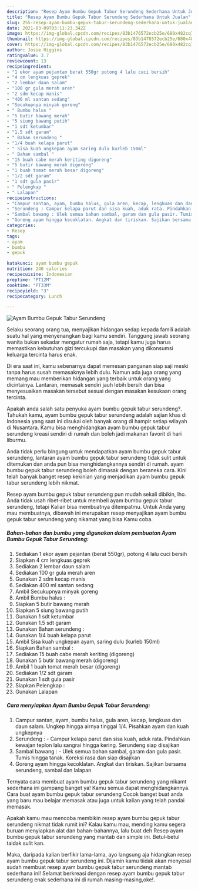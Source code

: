 ```yaml
---
description: "Resep Ayam Bumbu Gepuk Tabur Serundeng Sederhana Untuk Jualan"
title: "Resep Ayam Bumbu Gepuk Tabur Serundeng Sederhana Untuk Jualan"
slug: 255-resep-ayam-bumbu-gepuk-tabur-serundeng-sederhana-untuk-jualan
date: 2021-03-09T03:11:23.342Z
image: https://img-global.cpcdn.com/recipes/83b1476572ecb25e/680x482cq70/ayam-bumbu-gepuk-tabur-serundeng-foto-resep-utama.jpg
thumbnail: https://img-global.cpcdn.com/recipes/83b1476572ecb25e/680x482cq70/ayam-bumbu-gepuk-tabur-serundeng-foto-resep-utama.jpg
cover: https://img-global.cpcdn.com/recipes/83b1476572ecb25e/680x482cq70/ayam-bumbu-gepuk-tabur-serundeng-foto-resep-utama.jpg
author: Josie Higgins
ratingvalue: 3.7
reviewcount: 13
recipeingredient:
- "1 ekor ayam pejantan berat 550gr potong 4 lalu cuci bersih"
- "4 cm lengkuas geprek"
- "2 lembar daun salam"
- "100 gr gula merah aren"
- "2 sdm kecap manis"
- "400 ml santan sedang"
- "Secukupnya minyak goreng"
- " Bumbu halus "
- "5 butir bawang merah"
- "5 siung bawang putih"
- "1 sdt ketumbar"
- "1.5 sdt garam"
- " Bahan serundeng "
- "1/4 buah kelapa parut"
- " Sisa kuah ungkepan ayam saring dulu kurleb 150ml"
- " Bahan sambal "
- "15 buah cabe merah keriting digoreng"
- "5 butir bawang merah digoreng"
- "1 buah tomat merah besar digoreng"
- "1/2 sdt garam"
- "1 sdt gula pasir"
- " Pelengkap "
- " Lalapan"
recipeinstructions:
- "Campur santan, ayam, bumbu halus, gula aren, kecap, lengkuas dan daun salam. Ungkep hingga airnya tinggal 1/4. Pisahkan ayam dan kuah ungkepnya"
- "Serundeng : Campur kelapa parut dan sisa kuah, aduk rata. Pindahkan kewajan teplon lalu sangrai hingga kering. Serundeng siap disajikan"
- "Sambal bawang : Ulek semua bahan sambal, garam dan gula pasir. Tumis hingga tanak. Koreksi rasa dan siap disajikan"
- "Goreng ayam hingga kecoklatan. Angkat dan tiriskan. Sajikan bersama serundeng, sambal dan lalapan"
categories:
- Resep
tags:
- ayam
- bumbu
- gepuk

katakunci: ayam bumbu gepuk 
nutrition: 240 calories
recipecuisine: Indonesian
preptime: "PT12M"
cooktime: "PT33M"
recipeyield: "3"
recipecategory: Lunch

---
```



![Ayam Bumbu Gepuk Tabur Serundeng](https://img-global.cpcdn.com/recipes/83b1476572ecb25e/680x482cq70/ayam-bumbu-gepuk-tabur-serundeng-foto-resep-utama.jpg)

Selaku seorang orang tua, menyajikan hidangan sedap kepada famili adalah suatu hal yang menyenangkan bagi kamu sendiri. Tanggung jawab seorang  wanita bukan sekadar mengatur rumah saja, tetapi kamu juga harus memastikan kebutuhan gizi tercukupi dan masakan yang dikonsumsi keluarga tercinta harus enak.

Di era  saat ini, kamu sebenarnya dapat memesan panganan siap saji meski tanpa harus susah memasaknya lebih dulu. Namun ada juga orang yang memang mau memberikan hidangan yang terbaik untuk orang yang dicintainya. Lantaran, memasak sendiri jauh lebih bersih dan bisa menyesuaikan masakan tersebut sesuai dengan masakan kesukaan orang tercinta. 



Apakah anda salah satu penyuka ayam bumbu gepuk tabur serundeng?. Tahukah kamu, ayam bumbu gepuk tabur serundeng adalah sajian khas di Indonesia yang saat ini disukai oleh banyak orang di hampir setiap wilayah di Nusantara. Kamu bisa menghidangkan ayam bumbu gepuk tabur serundeng kreasi sendiri di rumah dan boleh jadi makanan favorit di hari liburmu.

Anda tidak perlu bingung untuk mendapatkan ayam bumbu gepuk tabur serundeng, lantaran ayam bumbu gepuk tabur serundeng tidak sulit untuk ditemukan dan anda pun bisa menghidangkannya sendiri di rumah. ayam bumbu gepuk tabur serundeng boleh dimasak dengan beraneka cara. Kini telah banyak banget resep kekinian yang menjadikan ayam bumbu gepuk tabur serundeng lebih nikmat.

Resep ayam bumbu gepuk tabur serundeng pun mudah sekali dibikin, lho. Anda tidak usah ribet-ribet untuk membeli ayam bumbu gepuk tabur serundeng, tetapi Kalian bisa membuatnya ditempatmu. Untuk Anda yang mau membuatnya, dibawah ini merupakan resep menyajikan ayam bumbu gepuk tabur serundeng yang nikamat yang bisa Kamu coba.

<!--inarticleads1-->

##### Bahan-bahan dan bumbu yang digunakan dalam pembuatan Ayam Bumbu Gepuk Tabur Serundeng:

1. Sediakan 1 ekor ayam pejantan (berat 550gr), potong 4 lalu cuci bersih
1. Siapkan 4 cm lengkuas geprek
1. Sediakan 2 lembar daun salam
1. Sediakan 100 gr gula merah aren
1. Gunakan 2 sdm kecap manis
1. Sediakan 400 ml santan sedang
1. Ambil Secukupnya minyak goreng
1. Ambil  Bumbu halus :
1. Siapkan 5 butir bawang merah
1. Siapkan 5 siung bawang putih
1. Gunakan 1 sdt ketumbar
1. Gunakan 1.5 sdt garam
1. Gunakan  Bahan serundeng :
1. Gunakan 1/4 buah kelapa parut
1. Ambil  Sisa kuah ungkepan ayam, saring dulu (kurleb 150ml)
1. Siapkan  Bahan sambal :
1. Sediakan 15 buah cabe merah keriting (digoreng)
1. Gunakan 5 butir bawang merah (digoreng)
1. Ambil 1 buah tomat merah besar (digoreng)
1. Sediakan 1/2 sdt garam
1. Gunakan 1 sdt gula pasir
1. Siapkan  Pelengkap :
1. Gunakan  Lalapan




<!--inarticleads2-->

##### Cara menyiapkan Ayam Bumbu Gepuk Tabur Serundeng:

1. Campur santan, ayam, bumbu halus, gula aren, kecap, lengkuas dan daun salam. Ungkep hingga airnya tinggal 1/4. Pisahkan ayam dan kuah ungkepnya
1. Serundeng : - Campur kelapa parut dan sisa kuah, aduk rata. Pindahkan kewajan teplon lalu sangrai hingga kering. Serundeng siap disajikan
1. Sambal bawang : - Ulek semua bahan sambal, garam dan gula pasir. Tumis hingga tanak. Koreksi rasa dan siap disajikan
1. Goreng ayam hingga kecoklatan. Angkat dan tiriskan. Sajikan bersama serundeng, sambal dan lalapan




Ternyata cara membuat ayam bumbu gepuk tabur serundeng yang nikamt sederhana ini gampang banget ya! Kamu semua dapat menghidangkannya. Cara buat ayam bumbu gepuk tabur serundeng Cocok banget buat anda yang baru mau belajar memasak atau juga untuk kalian yang telah pandai memasak.

Apakah kamu mau mencoba membikin resep ayam bumbu gepuk tabur serundeng nikmat tidak rumit ini? Kalau kamu mau, mending kamu segera buruan menyiapkan alat dan bahan-bahannya, lalu buat deh Resep ayam bumbu gepuk tabur serundeng yang mantab dan simple ini. Betul-betul taidak sulit kan. 

Maka, daripada kalian berfikir lama-lama, ayo langsung aja hidangkan resep ayam bumbu gepuk tabur serundeng ini. Dijamin kamu tiidak akan menyesal sudah membuat resep ayam bumbu gepuk tabur serundeng mantab sederhana ini! Selamat berkreasi dengan resep ayam bumbu gepuk tabur serundeng enak sederhana ini di rumah masing-masing,oke!.

